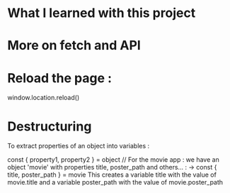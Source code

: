 # What I learned with this project

# More on fetch and API

# Reload the page :
window.location.reload()

# Destructuring
To extract properties of an object into variables :

const { property1, property2 } = object
// For the movie app : we have an object 'movie' with properties title, poster_path and others... :
-> const { title, poster_path } = movie
This creates a variable title with the value of movie.title and a variable poster_path with the value of movie.poster_path

